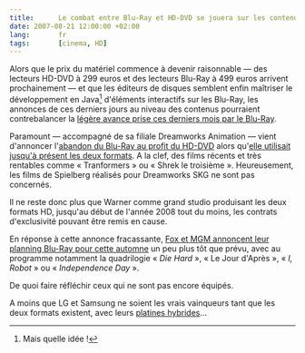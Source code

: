 ```yaml
---
title:      Le combat entre Blu-Ray et HD-DVD se jouera sur les contenus
date: 2007-08-21 12:00:00 +02:00
lang:       fr
tags:       [cinema, HD]
---
```


Alors que le prix du matériel commence à devenir raisonnable — des lecteurs HD-DVD à 299 euros et des lecteurs Blu-Ray à 499 euros arrivent prochainement — et que les éditeurs de disques semblent enfin maîtriser le développement en Java[^1] d'éléments interactifs sur les Blu-Ray, les annonces de ces derniers jours au niveau des contenus pourraient contrebalancer la [légère avance prise ces derniers mois par le Blu-Ray](/2007/07/sony-renforce-le-marketing-de-son-format-dvd-hd-blu-ray.html).

[^1]: Mais quelle idée !

Paramount — accompagné de sa filiale Dreamworks Animation — vient d'annoncer l'[abandon du Blu-Ray au profit du HD-DVD](http://www.viacom.com/NEWS/NewsText.aspx?RID=1042073) alors qu'[elle utilisait jusqu'à présent les deux formats](http://www.ratiatum.com/news2472_Paramount_proposera_du_BluRay_et_du_HD_DVD.html). A la clef, des films récents et très rentables comme « Tranformers » ou « Shrek le troisième ». Heureusement, les films de Spielberg réalisés pour Dreamworks SKG ne sont pas concernés.

Il ne reste donc plus que Warner comme grand studio produisant les deux formats HD, jusqu'au début de l'année 2008 tout du moins, les contrats d'exclusivité pouvant être remis en cause.

En réponse à cette annonce fracassante, [Fox et MGM annoncent leur planning Blu-Ray pour cette automne](http://biz.yahoo.com/cnw/070820/fox_home_entertainmnt.html?.v=1) un peu plus tôt que prévu, avec au programme notamment la quadrilogie « *Die Hard* », « Le Jour d'Après », « *I, Robot* » ou « *Independence Day* ».

De quoi faire réfléchir ceux qui ne sont pas encore équipés.

A moins que LG et Samsung ne soient les vrais vainqueurs tant que les deux formats existent, avec leurs [platines hybrides](http://www.dvdrama.com/news.php?21023)…
